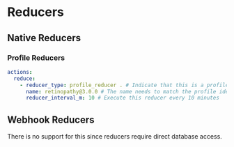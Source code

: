 # Reducers

## Native Reducers

### Profile Reducers

```yaml
actions:
  reduce:
    - reducer_type: profile_reducer . # Indicate that this is a profile reducer
      name: retinopathy@3.0.0 # The name needs to match the profile identifier
      reducer_interval_m: 10 # Execute this reducer every 10 minutes
```

## Webhook Reducers

There is no support for this since reducers require direct database access.
